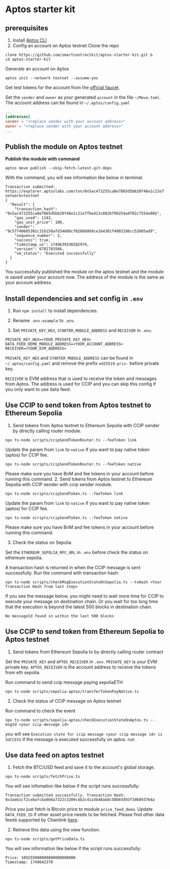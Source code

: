 # Aptos starter kit

## prerequisites
1. Install [Aptos CLI](https://aptos.dev/en/build/cli)<br>
2. Config an account on Aptos testnet
Clone the repo
```shell
clone https://github.com/smartcontractkit/aptos-starter-kit.git &
cd aptos-starter-kit
```
Generate an account on Aptos
```shell
aptos init --network testnet --assume-yes
```
Get test tokens for the account from the [official faucet](https://aptos.dev/en/network/faucet). 

Set the `sender` and `owner` as your generated `account` in the file `~/Move.toml`. The account address can be found in `~/.aptos/config.yaml`
```toml
...
[addresses]
sender = "<replace sender with your account address>"
owner = "<replace sender with your account address>"
...
```

## Publish the module on Aptos testnet
<b>Publish the module with command</b>
```shell
aptos move publish --skip-fetch-latest-git-deps
```
With the command, you will see information like below in terminal:
```
Transaction submitted: https://explorer.aptoslabs.com/txn/0x5ac473255ca8e7865d5b620f46e1c21e7fbe413c882bf90254a4f02c7554e86b?network=testnet
{
  "Result": {
    "transaction_hash": "0x5ac473255ca8e7865d5b620f46e1c21e7fbe413c882bf90254a4f02c7554e86b",
    "gas_used": 1142,
    "gas_unit_price": 100,
    "sender": "9c57740685301c316158afd34608cf8286b869ce164301f4903180cc52605ad9",
    "sequence_number": 2,
    "success": true,
    "timestamp_us": 1749639336582974,
    "version": 6782783566,
    "vm_status": "Executed successfully"
  }
}
```
You successfully published the module on the aptos testnet and the module is saved under your account now. The address of the module is the same as your account address. 

## Install dependencies and set config in `.env`
1. Run `npm install` to install dependencies.

2. Rename `.env.example` to `.env`.

3. Set `PRIVATE_KEY_HEX`, `STARTER_MODULE_ADDRESS` and `RECEIVER` in `.env`.
```
PRIVATE_KEY_HEX=<YOUR_PRIVATE_KEY_HEX>
DATA_FEED_DEMO_MODULE_ADDRESS=<YOUR_ACCOUNT_ADDRESS>
RECEIVER=<YOUR_EVM_ADDRESS>
```
`PRIVATE_KEY_HEX` and `STARTER_MODULE_ADDRESS` can be found in `~/.aptos/config.yaml` and remove the prefix `ed25519-priv-` before private key. 

`RECEIVER` is EVM address that is used to receive the token and messages from Aptos. The address is used for CCIP and you can skip this config if you only want to use data feed. 

## Use CCIP to send token from Aptos testnet to Ethereum Sepolia
1. Send tokens from Aptos testnet to Ethereum Sepolia with CCIP sender by directly calling router module. 
```
npx ts-node scripts/ccipSendTokenRouter.ts --feeToken link
``` 
Update the param from `link` to `native` if you want to pay native token (aptos) for CCIP fee. 
```
npx ts-node scripts/ccipSendTokenRouter.ts --feeToken native
``` 
Please make sure you have BnM and fee tokens in your account before running this command.
2. Send tokens from Aptos testnet to Ethereum Sepolia with CCIP sender with ccip sender module. 
```
npx ts-node scripts/ccipSendToken.ts --feeToken link
``` 
Update the param from `link` to `native` if you want to pay native token (aptos) for CCIP fee. 
```
npx ts-node scripts/ccipSendToken.ts --feeToken native
``` 
Please make sure you have BnM and fee tokens in your account before running this command.

3. Check the status on Sepolia

Set the `ETHEREUM_SEPOLIA_RPC_URL` in `.env` before check the status on ethereum sepolia. 

A transaction hash is returned in when the CCIP message is sent successfully. Run the command with transaction hash:
```
npx ts-node scripts/checkMsgExecutionStateOnSepolia.ts --txHash <Your Transaction Hash from last step>
```
If you see the message below, you might need to wait more time for CCIP to execute your message on destination chain. Or you wait for too long time that the execution is beyond the latest 500 blocks in destination chain. 
```
No messageId found in within the last 500 blocks
```
## Use CCIP to send token from Ethereum Sepolia to Aptos testnet
1. Send tokens from Ethereum Sepolia to by directly calling router contract

Set the `PRIVATE_KEY` and `APTOS_RECEIVER` in `.env`. `PRIVATE_KEY` is your EVM private key. `APTOS_RECEIVER` is the account address to receive the tokens from eth sepolia. 

Run command to send ccip message paying sepoliaETH
```
npx ts-node scripts/sepolia-aptos/transferTokenPayNative.ts
```
2. Check the status of CCIP message on Aptos testnet

Run command to check the event
```
npx ts-node scripts/sepolia-aptos/checkExecutionStateOnAptos.ts --msgId <your ccip message id>
```
you will see `Execution state for ccip message <your ccip message id> is SUCCESS` if the message is executed successfully on aptos. 
run 
## Use data feed on aptos testnet
1. Fetch the BTC/USD feed and save it to the account's global storage.
```shell
npx ts-node scripts/fetchPrice.ts
```
You will see infomation like below if the script runs successfully:
```
Transaction submitted successfully. Transaction Hash: 0x3aeb1cf2cebafcba9b6a7322c3209c4b2c41a3b48ab8c58b03d93f3d6093764a
```
Price you just fetch is Bitcoin price to module `price_feed_demo`. Update `DATA_FEED_ID` if other asset price needs to be fetched. Please find other data feeds supported by Chainlink [here](https://docs.chain.link/data-feeds/price-feeds/addresses?page=1&testnetPage=1&network=aptos). 

2. Retrieve this data using the view function.
```shell
npx ts-node scripts/getPriceData.ts
```
You will see information like below if the script runs successfully:
```
Price: 109255000000000000000000
Timestamp: 1749642370
```